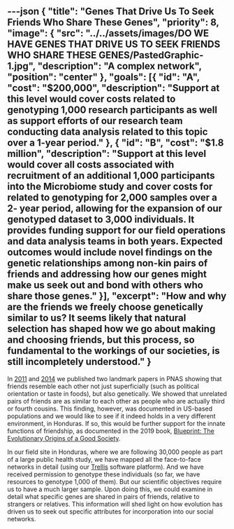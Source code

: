 ---json
{
  "title": "Genes That Drive Us To Seek Friends Who Share These Genes",
  "priority": 8,
  "image": {
    "src": "../../assets/images/DO WE HAVE GENES THAT DRIVE US TO SEEK FRIENDS WHO SHARE THESE GENES/PastedGraphic-1.jpg",
    "description": "A complex network",
    "position": "center"
  },
  "goals": [{
    "id": "A",
    "cost": "$200,000",
    "description": "Support at this level would cover costs related to genotyping 1,000 research participants as well as support efforts of our research team conducting data analysis related to this topic over a 1-year period."
  }, {
    "id": "B",
    "cost": "$1.8 million",
    "description": "Support at this level would cover all costs associated with recruitment of an additional 1,000 participants into the Microbiome study and cover costs for related to genotyping for 2,000 samples over a 2- year period, allowing for the expansion of our genotyped dataset to 3,000 individuals. It provides funding support for our field operations and data analysis teams in both years. Expected outcomes would include novel findings on the genetic relationships among non-kin pairs of friends and addressing how our genes might make us seek out and bond with others who share those genes."
  }],
  "excerpt": "How and why are the friends we freely choose genetically similar to us? It seems likely that natural selection has shaped how we go about making and choosing friends, but this process, so fundamental to the workings of our societies, is still incompletely understood."
}
---

In [2011] and [2014] we published two landmark papers in PNAS showing that friends resemble each other not just superficially (such as political orientation or taste in foods), but also genetically.  We showed that unrelated pairs of friends are as similar to each other as people who are actually third or fourth cousins.  This finding, however, was documented in US-based populations and we would like to see if it indeed holds in a very different environment, in Honduras.  If so, this would be further support for the innate functions of friendship, as documented in the 2019 book, [Blueprint: The Evolutionary Origins of a Good Society](http://humannaturelab.net/blueprint-the-book).

In our field site in Honduras, where we are following 30,000 people as part of a large public health study, we have mapped all the face-to-face networks in detail (using our [Trellis](http://trellis.yale.edu) software platform). And we have received permission to genotype these individuals (so far, we have resources to genotype 1,000 of them). But our scientific objectives require us to have a much larger sample. Upon doing this, we could examine in detail what specific genes are shared in pairs of friends, relative to strangers or relatives. This information will shed light on how evolution has driven us to seek out specific attributes for incorporation into our social networks.


[2011]: http://humannaturelab.net/publications/correlated-genotypes-in-friendship-networks
[2014]: http://humannaturelab.net/publications/friendship-and-natural-selection